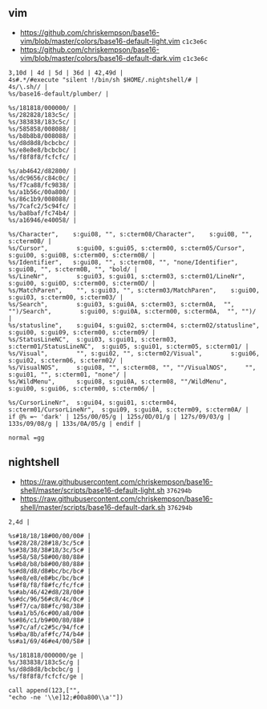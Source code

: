 ## vim

- <https://github.com/chriskempson/base16-vim/blob/master/colors/base16-default-light.vim> `c1c3e6c`
- <https://github.com/chriskempson/base16-vim/blob/master/colors/base16-default-dark.vim> `c1c3e6c`

```
3,10d | 4d | 5d | 36d | 42,49d |
4s#.*/#execute "silent !/bin/sh $HOME/.nightshell/# |
4s/\.sh// |
%s/base16-default/plumber/ |

%s/181818/000000/ |
%s/282828/183c5c/ |
%s/383838/183c5c/ |
%s/585858/008088/ |
%s/b8b8b8/008088/ |
%s/d8d8d8/bcbcbc/ |
%s/e8e8e8/bcbcbc/ |
%s/f8f8f8/fcfcfc/ |

%s/ab4642/d82800/ |
%s/dc9656/c84c0c/ |
%s/f7ca88/fc9838/ |
%s/a1b56c/00a800/ |
%s/86c1b9/008088/ |
%s/7cafc2/5c94fc/ |
%s/ba8baf/fc74b4/ |
%s/a16946/e40058/ |

%s/Character",    s:gui08, "", s:cterm08/Character",    s:gui0B, "", s:cterm0B/ |
%s/Cursor",        s:gui00, s:gui05, s:cterm00, s:cterm05/Cursor",        s:gui00, s:gui0B, s:cterm00, s:cterm0B/ |
%s/Identifier",   s:gui08, "", s:cterm08, "", "none/Identifier",   s:gui0B, "", s:cterm0B, "", "bold/ |
%s/LineNr",        s:gui03, s:gui01, s:cterm03, s:cterm01/LineNr",        s:gui00, s:gui0D, s:cterm00, s:cterm0D/ |
%s/MatchParen",    "", s:gui03, "", s:cterm03/MatchParen",    s:gui00, s:gui03, s:cterm00, s:cterm03/ |
%s/Search",        s:gui03, s:gui0A, s:cterm03, s:cterm0A,  "", "")/Search",        s:gui00, s:gui0A, s:cterm00, s:cterm0A,  "", "")/ |
%s/statusline",    s:gui04, s:gui02, s:cterm04, s:cterm02/statusline",    s:gui00, s:gui09, s:cterm00, s:cterm09/ |
%s/StatusLineNC",  s:gui03, s:gui01, s:cterm03, s:cterm01/StatusLineNC",  s:gui05, s:gui01, s:cterm05, s:cterm01/ |
%s/Visual",        "", s:gui02, "", s:cterm02/Visual",        s:gui06, s:gui02, s:cterm06, s:cterm02/ |
%s/VisualNOS",     s:gui08, "", s:cterm08, "", ""/VisualNOS",     "", s:gui01, "", s:cterm01, "none"/ |
%s/WildMenu",      s:gui08, s:gui0A, s:cterm08, ""/WildMenu",      s:gui00, s:gui06, s:cterm00, s:cterm06/ |

%s/CursorLineNr",  s:gui04, s:gui01, s:cterm04, s:cterm01/CursorLineNr",  s:gui09, s:gui0A, s:cterm09, s:cterm0A/ |
if @% =~ 'dark' | 125s/00/05/g | 125s/0D/01/g | 127s/09/03/g | 133s/09/08/g | 133s/0A/05/g | endif |

normal =gg
```




## nightshell

- <https://raw.githubusercontent.com/chriskempson/base16-shell/master/scripts/base16-default-light.sh> `376294b`
- <https://raw.githubusercontent.com/chriskempson/base16-shell/master/scripts/base16-default-dark.sh> `376294b`

```
2,4d |

%s#18/18/18#00/00/00# |
%s#28/28/28#18/3c/5c# |
%s#38/38/38#18/3c/5c# |
%s#58/58/58#00/80/88# |
%s#b8/b8/b8#00/80/88# |
%s#d8/d8/d8#bc/bc/bc# |
%s#e8/e8/e8#bc/bc/bc# |
%s#f8/f8/f8#fc/fc/fc# |
%s#ab/46/42#d8/28/00# |
%s#dc/96/56#c8/4c/0c# |
%s#f7/ca/88#fc/98/38# |
%s#a1/b5/6c#00/a8/00# |
%s#86/c1/b9#00/80/88# |
%s#7c/af/c2#5c/94/fc# |
%s#ba/8b/af#fc/74/b4# |
%s#a1/69/46#e4/00/58# |

%s/181818/000000/ge |
%s/383838/183c5c/g |
%s/d8d8d8/bcbcbc/g |
%s/f8f8f8/fcfcfc/ge |

call append(123,["",
"echo -ne '\\e]12;#00a800\\a'"])
```
